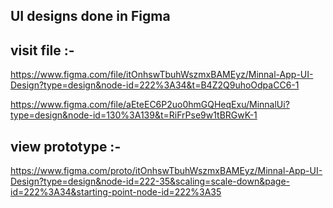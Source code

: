 ## UI designs done in Figma

## visit file :-
  https://www.figma.com/file/itOnhswTbuhWszmxBAMEyz/Minnal-App-UI-Design?type=design&node-id=222%3A34&t=B4Z2Q9uhoOdpaCC6-1
  
  https://www.figma.com/file/aEteEC6P2uo0hmGQHeqExu/MinnalUi?type=design&node-id=130%3A139&t=RiFrPse9w1tBRGwK-1

## view prototype :-
  https://www.figma.com/proto/itOnhswTbuhWszmxBAMEyz/Minnal-App-UI-Design?type=design&node-id=222-35&scaling=scale-down&page-id=222%3A34&starting-point-node-id=222%3A35
